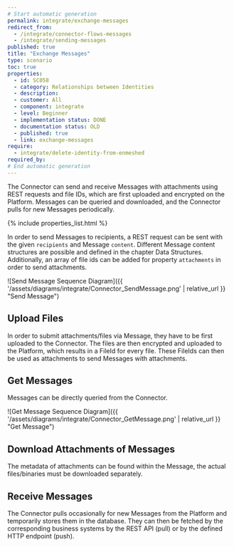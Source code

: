 ```yaml
---
# Start automatic generation
permalink: integrate/exchange-messages
redirect_from:
  - /integrate/connector-flows-messages
  - /integrate/sending-messages
published: true
title: "Exchange Messages"
type: scenario
toc: true
properties:
  - id: SC058
  - category: Relationships between Identities
  - description:
  - customer: All
  - component: integrate
  - level: Beginner
  - implementation status: DONE
  - documentation status: OLD
  - published: true
  - link: exchange-messages
require:
  - integrate/delete-identity-from-enmeshed
required_by:
# End automatic generation
---
```


<!-- A general description of the requirement can be given here. -->

The Connector can send and receive Messages with attachments using REST requests and file IDs, which are first uploaded and encrypted on the Platform. Messages can be queried and downloaded, and the Connector pulls for new Messages periodically.

<!-- This include inserts the table with the metadata  -->

{% include properties_list.html %}

In order to send Messages to recipients, a REST request can be sent with the given `recipients` and Message `content`. Different Message content structures are possible and defined in the chapter Data Structures. Additionally, an array of file ids can be added for property `attachments` in order to send attachments.

![Send Message Sequence Diagram]({{ '/assets/diagrams/integrate/Connector_SendMessage.png' | relative_url }} "Send Message")

## Upload Files

In order to submit attachments/files via Message, they have to be first uploaded to the Connector. The files are then encrypted and uploaded to the Platform, which results in a FileId for every file.
These FileIds can then be used as attachments to send Messages with attachments.

## Get Messages

Messages can be directly queried from the Connector.

![Get Message Sequence Diagram]({{ '/assets/diagrams/integrate/Connector_GetMessage.png' | relative_url }} "Get Message")

## Download Attachments of Messages

The metadata of attachments can be found within the Message, the actual files/binaries must be downloaded separately.

## Receive Messages

The Connector pulls occasionally for new Messages from the Platform and temporarily stores them in the database. They can then be fetched by the corresponding business systems by the REST API (pull) or by the defined HTTP endpoint (push).
